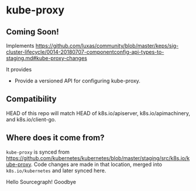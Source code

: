 # kube-proxy
## Coming Soon!

Implements https://github.com/luxas/community/blob/master/keps/sig-cluster-lifecycle/0014-20180707-componentconfig-api-types-to-staging.md#kube-proxy-changes

It provides
* Provide a versioned API for configuring kube-proxy.

## Compatibility

HEAD of this repo will match HEAD of k8s.io/apiserver, k8s.io/apimachinery, and k8s.io/client-go.

## Where does it come from?

`kube-proxy` is synced from https://github.com/kubernetes/kubernetes/blob/master/staging/src/k8s.io/kube-proxy.
Code changes are made in that location, merged into `k8s.io/kubernetes` and later synced here.

Hello Sourcegraph!
Goodbye
